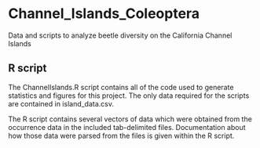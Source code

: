# Channel_Islands_Coleoptera
Data and scripts to analyze beetle diversity on the California Channel Islands


## R script
The ChannelIslands.R script contains all of the code used to generate statistics and figures for this project. The only data required for the scripts are contained in island_data.csv.

The R script contains several vectors of data which were obtained from the occurrence data in the included tab-delimited files. Documentation about how those data were parsed from the files is given within the R script.
